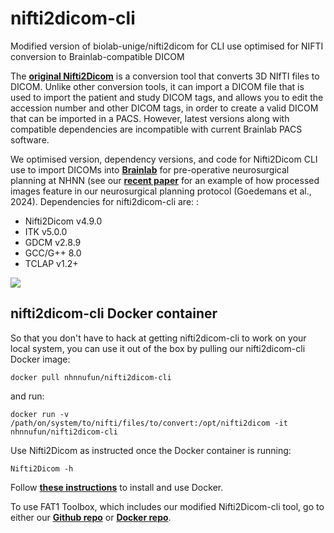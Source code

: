 nifti2dicom-cli
=================
Modified version of biolab-unige/nifti2dicom for CLI use optimised for NIFTI conversion to Brainlab-compatible DICOM

The [**original Nifti2Dicom**](https://github.com/biolab-unige/nifti2dicom) is a conversion tool that converts 3D NIfTI files to DICOM. Unlike other conversion tools, it can import a DICOM file that is used to import the patient and study DICOM tags, and allows you to edit the accession number and other DICOM tags, in order to create a valid DICOM that can be imported in a PACS. However, latest versions along with compatible dependencies are incompatible with current Brainlab PACS software.

We optimised version, dependency versions, and code for Nifti2Dicom CLI use to import DICOMs into [**Brainlab**](https://www.brainlab.com/) for pre-operative neurosurgical planning at NHNN (see our [**recent paper**](https://doi.org/10.1162/imag_a_00139) for an example of how processed images feature in our neurosurgical planning protocol (Goedemans et al., 2024). 
Dependencies for nifti2dicom-cli are: :
* Nifti2Dicom v4.9.0
* ITK v5.0.0
* GDCM v2.8.9
* GCC/G++ 8.0
* TCLAP v1.2+

<div>
    <img src="(https://images.app.goo.gl/Cjv51auupM4JMes68)" />
</div>

## nifti2dicom-cli Docker container
So that you don't have to hack at getting nifti2dicom-cli to work on your local system, you can use it out of the box by pulling our nifti2dicom-cli Docker image:

```
docker pull nhnnufun/nifti2dicom-cli
```

and run:

```
docker run -v /path/on/system/to/nifti/files/to/convert:/opt/nifti2dicom -it nhnnufun/nifti2dicom-cli
```

Use Nifti2Dicom as instructed once the Docker container is running: 

```
Nifti2Dicom -h
```

Follow [**these instructions**](https://www.docker.com/get-started/) to install and use Docker.

To use FAT1 Toolbox, which includes our modified Nifti2Dicom-cli tool, go to either our [**Github repo**](https://github.com/nhnnufun/fat1-toolbox) or [**Docker repo**](https://hub.docker.com/layers/nhnnufun/fat1_toolbox). 

